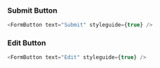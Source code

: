 ### Submit Button

```js
<FormButton text="Submit" styleguide={true} />
```

### Edit Button

```js
<FormButton text="Edit" styleguide={true} />
```
